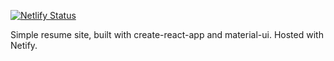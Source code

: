 [![Netlify Status](https://api.netlify.com/api/v1/badges/938d9a87-05a4-41b3-bfae-67b6cfd69385/deploy-status)](https://app.netlify.com/sites/alandavidness/deploys)

Simple resume site, built with create-react-app and material-ui. Hosted with Netify.